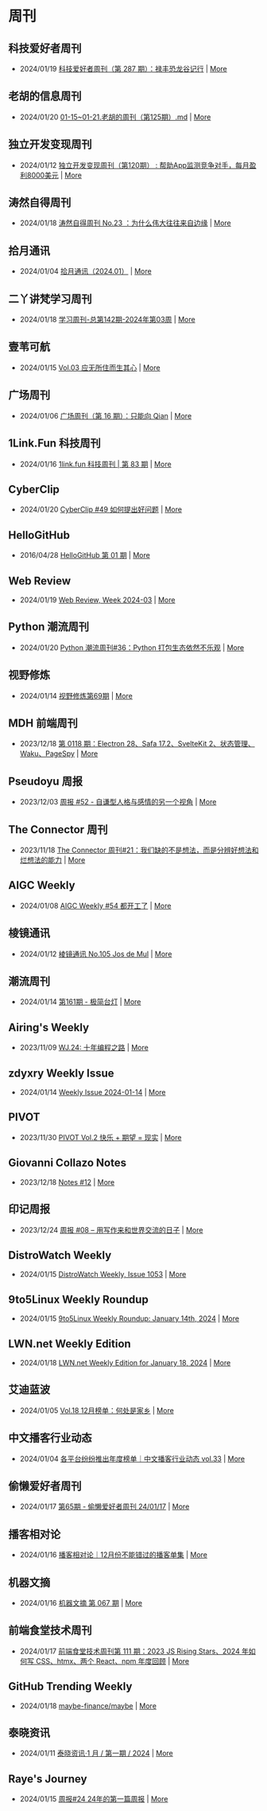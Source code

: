 # 周刊

## 科技爱好者周刊
- 2024/01/19 [科技爱好者周刊（第 287 期）：禄丰恐龙谷记行](http://www.ruanyifeng.com/blog/2024/01/weekly-issue-287.html) | [More](channels/科技爱好者周刊.md)

## 老胡的信息周刊
- 2024/01/20 [01-15~01-21.老胡的周刊（第125期）.md](https://weekly.howie6879.com/2024/01-15~01-21.老胡的周刊（第125期）.html) | [More](channels/老胡的信息周刊.md)

## 独立开发变现周刊
- 2024/01/12 [独立开发变现周刊（第120期） : 帮助App监测竞争对手，每月盈利8000美元](https://www.ezindie.com/weekly/issue-120) | [More](channels/独立开发变现周刊.md)

## 涛然自得周刊
- 2024/01/18 [涛然自得周刊 No.23 ：为什么伟大往往来自边缘](http://heyitao.com/post/beyond-code-weekly-023) | [More](channels/涛然自得周刊.md)

## 拾月通讯
- 2024/01/04 [拾月通讯（2024.01）](https://www.skyue.com/24010420.html) | [More](channels/拾月通讯.md)

## 二丫讲梵学习周刊
- 2024/01/18 [学习周刊-总第142期-2024年第03周](https://wiki.eryajf.net/pages/b0f439/) | [More](channels/二丫讲梵学习周刊.md)

## 壹苇可航
- 2024/01/15 [Vol.03 应无所住而生其心](https://justgoidea.com/newsletter/202403/?utm_source=atom_feed) | [More](channels/壹苇可航.md)

## 广场周刊
- 2024/01/06 [广场周刊（第 16 期）：只能向 Qian](https://immmmm.com/weekly-16-20240106/) | [More](channels/广场周刊.md)

## 1Link.Fun 科技周刊
- 2024/01/16 [1link.fun 科技周刊 | 第 83 期](https://1link.fun/blog/issue/issue83/) | [More](channels/1Link.Fun%20%E7%A7%91%E6%8A%80%E5%91%A8%E5%88%8A.md)

## CyberClip
- 2024/01/20 [CyberClip #49 如何提出好问题](https://shyrz.me/cyberclip-49-how-to-ask-good-questions/) | [More](channels/CyberClip.md)

## HelloGitHub
- 2016/04/28 [HelloGitHub 第 01 期](https://hellogithub.com/periodical/volume/1) | [More](channels/HelloGitHub.md)

## Web Review
- 2024/01/19 [Web Review, Week 2024-03](https://ervin.ipsquad.net/blog/2024/01/19/web-review-week-2024-03/) | [More](channels/Web%20Review.md)

## Python 潮流周刊
- 2024/01/20 [Python 潮流周刊#36：Python 打包生态依然不乐观](https://pythoncat.top/posts/2024-01-20-weekly/) | [More](channels/Python%20%E6%BD%AE%E6%B5%81%E5%91%A8%E5%88%8A.md)

## 视野修炼
- 2024/01/14 [视野修炼第69期](https://sugarat.top/weekly/2024-01-14.html) | [More](channels/%E8%A7%86%E9%87%8E%E4%BF%AE%E7%82%BC.md)

## MDH 前端周刊
- 2023/12/18 [第 0118 期：Electron 28、Safa 17.2、SvelteKit 2、状态管理、Waku、PageSpy](https://mdhweekly.com/weekly/issue-0118) | [More](channels/MDH%20%E5%89%8D%E7%AB%AF%E5%91%A8%E5%88%8A.md)

## Pseudoyu 周报
- 2023/12/03 [周报 #52 - 自谦型人格与感情的另一个视角](https://www.pseudoyu.com/zh/2023/12/03/weekly_review_20231203/) | [More](channels/Pseudoyu%20%E5%91%A8%E6%8A%A5.md)

## The Connector 周刊
- 2023/11/18 [The Connector 周刊#21：我们缺的不是想法，而是分辨好想法和烂想法的能力](https://liduos.com/the-connector-weekly-21.html) | [More](channels/The%20Connector%20%E5%91%A8%E5%88%8A.md)

## AIGC Weekly
- 2024/01/08 [AIGC Weekly #54 都开工了](https://quail.ink/op7418/p/aigc-weekly-54-) | [More](channels/AIGC%20Weekly.md)

## 棱镜通讯
- 2024/01/12 [棱镜通讯 No.105  Jos de Mul](https://wangyurui.com/posts/leng-jing-tong-xun-no-105-jos-de-mul-cefcb030) | [More](channels/%E6%A3%B1%E9%95%9C%E9%80%9A%E8%AE%AF.md)

## 潮流周刊
- 2024/01/14 [第161期 - 极简台灯](https://weekly.tw93.fun/posts/161-%E6%9E%81%E7%AE%80%E5%8F%B0%E7%81%AF/) | [More](channels/%E6%BD%AE%E6%B5%81%E5%91%A8%E5%88%8A.md)

## Airing's Weekly
- 2023/11/09 [WJ.24: 十年编程之路](https://weekly.ursb.me/posts/weekly-24/) | [More](channels/Airing%27s%20Weekly.md)

## zdyxry Weekly Issue
- 2024/01/14 [Weekly Issue 2024-01-14](https://zdyxry.github.io/2024/01/14/Weekly-Issue-2024-01-14/) | [More](channels/zdyxry%20Weekly%20Issue.md)

## PIVOT
- 2023/11/30 [PIVOT Vol.2 快乐 + 期望 = 现实](https://anotherdayu.com/2023/5519/) | [More](channels/PIVOT.md)

## Giovanni Collazo Notes
- 2023/12/18 [Notes #12](https://gcollazo.com/notes-12/) | [More](channels/Giovanni%20Collazo%20Notes.md)

## 印记周报
- 2023/12/24 [周报 #08 – 用写作来和世界交流的日子](https://yinji.org/5221.html) | [More](channels/%E5%8D%B0%E8%AE%B0%E5%91%A8%E6%8A%A5.md)

## DistroWatch Weekly
- 2024/01/15 [DistroWatch Weekly, Issue 1053](https://distrowatch.com/weekly.php?issue=20240115) | [More](channels/DistroWatch%20Weekly.md)

## 9to5Linux Weekly Roundup
- 2024/01/15 [9to5Linux Weekly Roundup: January 14th, 2024](https://9to5linux.com/9to5linux-weekly-roundup-january-14th-2024) | [More](channels/9to5Linux%20Weekly%20Roundup.md)

## LWN.net Weekly Edition
- 2024/01/18 [LWN.net Weekly Edition for January 18, 2024](https://lwn.net/Articles/958030/) | [More](channels/LWN.net%20Weekly%20Edition.md)

## 艾迪蓝波
- 2024/01/05 [Vol.18 12月榜单：何处是家乡](https://www.idnunber.top/article/61633d64-7857-4160-90ef-e0a193000c52) | [More](channels/%E8%89%BE%E8%BF%AA%E8%93%9D%E6%B3%A2.md)

## 中文播客行业动态
- 2024/01/04 [各平台纷纷推出年度榜单｜中文播客行业动态 vol.33](https://podpress.zhubai.love/posts/2354644214404517888) | [More](channels/%E4%B8%AD%E6%96%87%E6%92%AD%E5%AE%A2%E8%A1%8C%E4%B8%9A%E5%8A%A8%E6%80%81.md)

## 偷懒爱好者周刊
- 2024/01/17 [第65期 - 偷懒爱好者周刊 24/01/17](https://toolight.zhubai.love/posts/2359204363648290816) | [More](channels/%E5%81%B7%E6%87%92%E7%88%B1%E5%A5%BD%E8%80%85%E5%91%A8%E5%88%8A.md)

## 播客相对论
- 2024/01/16 [播客相对论｜12月份不能错过的播客单集](https://podcast.zhubai.love/posts/2359010386059874304) | [More](channels/%E6%92%AD%E5%AE%A2%E7%9B%B8%E5%AF%B9%E8%AE%BA.md)

## 机器文摘
- 2024/01/16 [机器文摘 第 067 期](https://niupitools.zhubai.love/posts/2358850809884438528) | [More](channels/%E6%9C%BA%E5%99%A8%E6%96%87%E6%91%98.md)

## 前端食堂技术周刊
- 2024/01/17 [前端食堂技术周刊第 111 期：2023 JS Rising Stars、2024 年如何写 CSS、htmx、两个 React、npm 年度回顾](https://hungryturbo.zhubai.love/posts/2359264732244824064) | [More](channels/%E5%89%8D%E7%AB%AF%E9%A3%9F%E5%A0%82%E6%8A%80%E6%9C%AF%E5%91%A8%E5%88%8A.md)

## GitHub Trending Weekly
- 2024/01/18 [maybe-finance/maybe](https://github.com/maybe-finance/maybe) | [More](channels/GitHub%20Trending%20Weekly.md)

## 泰晓资讯
- 2024/01/11 [泰晓资讯·1 月 / 第一期 / 2024](https://tinylab.org/tinylab-weekly-01-1st-2024/) | [More](channels/%E6%B3%B0%E6%99%93%E8%B5%84%E8%AE%AF.md)

## Raye's Journey
- 2024/01/15 [周报#24 24年的第一篇周报](https://xlog.app/api/redirection?characterId=51803&noteId=1504) | [More](channels/Raye%27s%20Journey.md)

